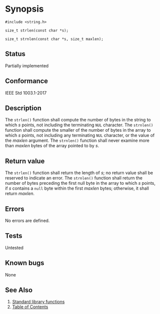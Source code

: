 # Synopsis

`#include <string.h>`

`size_t strlen(const char *s);`

`size_t strnlen(const char *s, size_t maxlen);`

## Status

Partially implemented

## Conformance

IEEE Std 1003.1-2017

## Description

The `strlen()` function shall compute the number of bytes in the string to which _s_ points, not including the
terminating `NUL` character.
The
`strnlen()` function shall compute the smaller of the number of bytes in the array to which _s_ points, not including
any terminating `NUL` character, or the value of the _maxlen_ argument. The `strnlen()` function shall never examine
more than _maxlen_ bytes of the array pointed to by _s_.

## Return value

The `strlen()` function shall return the length of _s_; no return value shall be reserved to indicate an error.
The
`strnlen()` function shall return the number of bytes preceding the first null byte in the array to which _s_ points, if
_s_ contains a `null` byte within the first _maxlen_ bytes; otherwise, it shall return _maxlen_.

## Errors

No errors are defined.

## Tests

Untested

## Known bugs

None

## See Also

1. [Standard library functions](../README.md)
2. [Table of Contents](../../../README.md)

